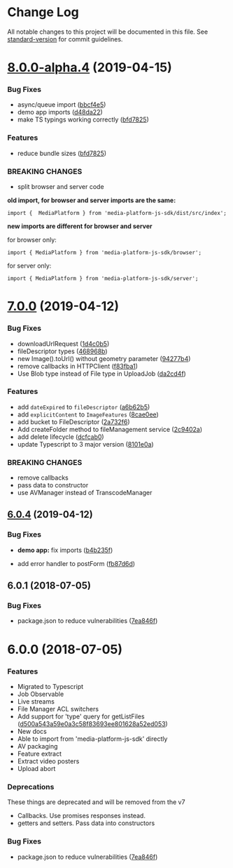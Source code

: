 # Change Log

All notable changes to this project will be documented in this file. See [standard-version](https://github.com/conventional-changelog/standard-version) for commit guidelines.

<a name="8.0.0-alpha.4"></a>
# [8.0.0-alpha.4](https://github.com/wix/media-platform-js-sdk/compare/v7.0.0...v8.0.0-alpha.4) (2019-04-15)


### Bug Fixes

* async/queue import ([bbcf4e5](https://github.com/wix/media-platform-js-sdk/commit/bbcf4e5))
* demo app imports ([d48da22](https://github.com/wix/media-platform-js-sdk/commit/d48da22))
* make TS typings working correctly ([bfd7825](https://github.com/wix/media-platform-js-sdk/commit/bfd7825))

### Features
* reduce bundle sizes ([bfd7825](https://github.com/wix/media-platform-js-sdk/commit/bfd7825))

### BREAKING CHANGES
* split browser and server code

**old import, for browser and server imports are the same:**
```
import {  MediaPlatform } from 'media-platform-js-sdk/dist/src/index';
```

**new imports are different for browser and server**

for browser only:
```
import { MediaPlatform } from 'media-platform-js-sdk/browser';
```

for server only:
```
import { MediaPlatform } from 'media-platform-js-sdk/server';
```


<a name="7.0.0"></a>
# [7.0.0](https://github.com/wix/media-platform-js-sdk/compare/v6.0.4...v7.0.0) (2019-04-12)


### Bug Fixes

* downloadUrlRequest ([1d4c0b5](https://github.com/wix/media-platform-js-sdk/commit/1d4c0b5))
* fileDescriptor types ([468968b](https://github.com/wix/media-platform-js-sdk/commit/468968b))
* new Image().toUrl() without geometry parameter ([94277b4](https://github.com/wix/media-platform-js-sdk/commit/94277b4))
* remove callbacks in HTTPClient ([f83fba1](https://github.com/wix/media-platform-js-sdk/commit/f83fba1))
* Use Blob type instead of File type in UploadJob ([da2cd4f](https://github.com/wix/media-platform-js-sdk/commit/da2cd4f))


### Features

* add `dateExpired` to `fileDescriptor` ([a6b62b5](https://github.com/wix/media-platform-js-sdk/commit/a6b62b5))
* add `explicitContent` to `ImageFeatures` ([8cae0ee](https://github.com/wix/media-platform-js-sdk/commit/8cae0ee))
* add bucket to FileDescriptor ([2a732f6](https://github.com/wix/media-platform-js-sdk/commit/2a732f6))
* Add createFolder method to fileManagement service ([2c9402a](https://github.com/wix/media-platform-js-sdk/commit/2c9402a))
* add delete lifecycle ([dcfcab0](https://github.com/wix/media-platform-js-sdk/commit/dcfcab0))
* update Typescript to 3 major version ([8101e0a](https://github.com/wix/media-platform-js-sdk/commit/8101e0a))

### BREAKING CHANGES

* remove callbacks
* pass data to constructor
* use AVManager instead of TranscodeManager

<a name="6.0.4"></a>
## [6.0.4](https://github.com/wix/media-platform-js-sdk/compare/v6.0.1...v6.0.4) (2019-04-12)


### Bug Fixes

* **demo app:** fix imports ([b4b235f](https://github.com/wix/media-platform-js-sdk/commit/b4b235f))

* add error handler to postForm ([fb87d6d](https://github.com/wix/media-platform-js-sdk/commit/fb87d6d))


<a name="6.0.1"></a>
## 6.0.1 (2018-07-05)


### Bug Fixes

* package.json to reduce vulnerabilities ([7ea846f](https://github.com/wix/media-platform-js-sdk/commit/7ea846f))



<a name="6.0.0"></a>
# 6.0.0 (2018-07-05)

### Features

* Migrated to Typescript
* Job Observable
* Live streams
* File Manager ACL switchers
* Add support for 'type' query for getListFiles ([d500a543a59e0a3c58f83693ee801628a52ed053](https://github.com/wix/media-platform-js-sdk/commit/d500a543a59e0a3c58f83693ee801628a52ed053))
* New docs
* Able to import from 'media-platform-js-sdk' directly
* AV packaging
* Feature extract
* Extract video posters
* Upload abort

### Deprecations

These things are deprecated and will be removed from the v7

* Callbacks. Use promises responses instead.
* getters and setters. Pass data into constructors

### Bug Fixes

* package.json to reduce vulnerabilities ([7ea846f](https://github.com/wix/media-platform-js-sdk/commit/7ea846f))
